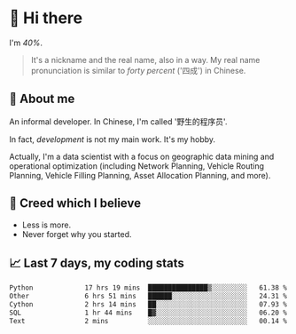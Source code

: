 # 👋 Hi there

I'm *40%*.

> It's a nickname and the real name, also in a way.
> My real name pronunciation is similar to *forty percent* ('四成') in Chinese.

## :speech_balloon: About me

An informal developer. In Chinese, I'm called '野生的程序员'.

In fact, _development_ is not my main work. It's my hobby.

Actually, I'm a data scientist with a focus on geographic data mining and operational optimization (including Network Planning, Vehicle Routing Planning, Vehicle Filling Planning, Asset Allocation Planning, and more).

## :see_no_evil: Creed which I believe

- Less is more.
- Never forget why you started.

## :chart_with_upwards_trend: Last 7 days, my coding stats

<!--START_SECTION:waka-->

```txt
Python             17 hrs 19 mins  ███████████████▒░░░░░░░░░   61.38 %
Other              6 hrs 51 mins   ██████░░░░░░░░░░░░░░░░░░░   24.31 %
Cython             2 hrs 14 mins   ██░░░░░░░░░░░░░░░░░░░░░░░   07.93 %
SQL                1 hr 44 mins    █▓░░░░░░░░░░░░░░░░░░░░░░░   06.20 %
Text               2 mins          ░░░░░░░░░░░░░░░░░░░░░░░░░   00.14 %
```

<!--END_SECTION:waka-->
